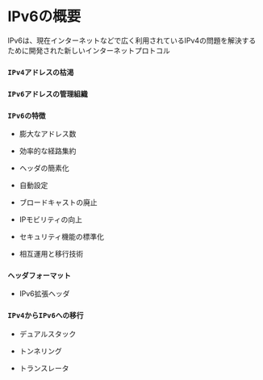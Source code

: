 # IPv6の概要
IPv6は、現在インターネットなどで広く利用されているIPv4の問題を解決するために開発された新しいインターネットプロトコル

### `IPv4アドレスの枯渇`


### `IPv6アドレスの管理組織`


### `IPv6の特徴`


- 膨大なアドレス数


- 効率的な経路集約


- ヘッダの簡素化


- 自動設定


- ブロードキャストの廃止


- IPモビリティの向上


- セキュリティ機能の標準化


- 相互運用と移行技術


### `ヘッダフォーマット`


- IPv6拡張ヘッダ

### `IPv4からIPv6への移行`


- デュアルスタック


- トンネリング


- トランスレータ
